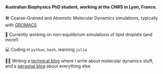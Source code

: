 #### Australian Biophysics PhD student, working at the CNRS in Lyon, France.

🛠️ Coarse-Grained and Atomistic Molecular Dynamics simulations, typically with [GROMACS](https://www.gromacs.org/)

🌱 Currently working on non-equilibrium simulations of lipid droplets (and more!)

💻 Coding in `python`, `bash`, learning `julia`

✍🏻 Writing a [technical blog](https://jacksoncrowley.xyz/posts/) where I write about molecular dynamics stuff, and a [personal blog](https://invisiblewalls.substack.com/) about everything else.
